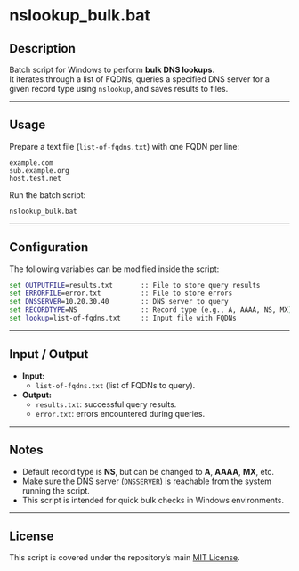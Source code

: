 # nslookup_bulk.bat

## Description
Batch script for Windows to perform **bulk DNS lookups**.  
It iterates through a list of FQDNs, queries a specified DNS server for a given record type using `nslookup`, and saves results to files.

---

## Usage
Prepare a text file (`list-of-fqdns.txt`) with one FQDN per line:
```
example.com
sub.example.org
host.test.net
```

Run the batch script:
```cmd
nslookup_bulk.bat
```

---

## Configuration
The following variables can be modified inside the script:

```bat
set OUTPUTFILE=results.txt       :: File to store query results
set ERRORFILE=error.txt          :: File to store errors
set DNSSERVER=10.20.30.40        :: DNS server to query
set RECORDTYPE=NS                :: Record type (e.g., A, AAAA, NS, MX)
set lookup=list-of-fqdns.txt     :: Input file with FQDNs
```

---

## Input / Output
- **Input:**  
  - `list-of-fqdns.txt` (list of FQDNs to query).  
- **Output:**  
  - `results.txt`: successful query results.  
  - `error.txt`: errors encountered during queries.  

---

## Notes
- Default record type is **NS**, but can be changed to **A**, **AAAA**, **MX**, etc.  
- Make sure the DNS server (`DNSSERVER`) is reachable from the system running the script.  
- This script is intended for quick bulk checks in Windows environments.  

---

## License
This script is covered under the repository’s main [MIT License](../LICENSE).  
